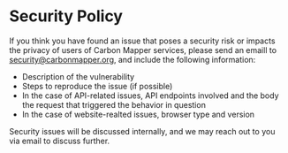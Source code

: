 # Security Policy

If you think you have found an issue that poses a security risk or impacts the privacy of users of Carbon Mapper services, please send an emaill to security@carbonmapper.org, and include the following information:

- Description of the vulnerability
- Steps to reproduce the issue (if possible)
- In the case of API-related issues, API endpoints involved and the body the request that triggered the behavior in question
- In the case of website-realted issues, browser type and version

Security issues will be discussed internally, and we may reach out to you via email to discuss further.

